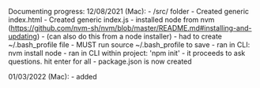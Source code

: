 Documenting progress:
12/08/2021 (Mac): 
    - /src/ folder
    - Created generic index.html
    - Created generic index.js
    - installed node from nvm (https://github.com/nvm-sh/nvm/blob/master/README.md#installing-and-updating)
        - (can also do this from a node installer)
        - had to create ~/.bash_profile file
        - MUST run source ~/.bash_profile to save
    - ran in CLI: nvm install node
    - ran in CLI within project: 'npm init' 
        - it proceeds to ask questions. hit enter for all
        - package.json is now created

01/03/2022 (Mac):
    - added <script src="index.js"> to index.html
    - installed Live Server extension to VS code
    - installed React to project with "npm install --save react react-dom"
    - uploaded project to GitHub with instructions (https://stackoverflow.com/questions/51997057/upload-local-repository-to-github-com)

01/17/2022 (Windows):
    - cloned and pulled in project from GitHub
    - downloaded gitbash CLI from https://git-scm.com/download/win
    - installed node from nvm (https://github.com/nvm-sh/nvm/blob/master/README.md#installing-and-updating)
        - had to create ~/.bash_profile file
        - MUST run source ~/.bash_profile to save
    - ran in CLI: nvm install node
    - ran in CLI within project: 'npm install' to download packages listed in package.json

01/19/2022 (Mac):
    - added a node sever.js file (https://stackoverflow.com/questions/38699493/send-a-index-html-file-when-server-is-created)
    - had to install express
    - added a react App.js structure
    - TODO: use webpack and babel instead of node for server and npm start script (https://stackoverflow.com/questions/57288079/syntaxerror-unexpected-identifier-importing-react-javascript)
    https://docs.microsoft.com/en-us/visualstudio/javascript/tutorial-nodejs-with-react-and-jsx?view=vs-2022

01/23/2022 (Mac):
    - Node.js Essential Training LIL - process (global module)

02/06/2022 (Mac):
    - Node.js Essential Training LIL - core modules

02/26/2022 (Mac):
    - Adding Typescript, Babel, Webpack to repo (https://codytechs.com/modern-web-development-with-typescript-babel-and-webpack/)
    - Webpack tutorial (INTERMEDIATE): https://linguinecode.com/post/how-to-setup-webpack-dev-server-react-babel
    - Webpack vs create-react-app (SIMPLE - wish i found this months ago!): https://www.freecodecamp.org/news/an-intro-to-webpack-what-it-is-and-how-to-use-it-8304ecdc3c60/

02/27/2022 (Mac):
    - installed css-loader and style-loader and added them to webpack.config
    - added Dashboard and Banner React components

03/04/2022 (Mac) 3 hours:
    - fixed device height issue, added grid for banner, left panel, main content
    - subscribed to weather api

03/05/2022 (Mac) 3 hours:
    - dialed in weather api url calls
    - added lat/longs for 14ers

03/06/2022 (Mac) 4 hours:
    - converted js to jsx
    - added data table for 14er info
    - created Mountain class using OOP
    - added fetch call
    - added jest (TODO: configure transform)
    - TODO: create dev branch (move readme to a progress.md file)
    - Brandons idea: 'climbability score based on conditions' ex: Pikes peak in oct vs jan

03/12,13,17 (Mac) 5 hours:
    - tried and failed to understand Promise

03/31 (Windows) 1 hour:
    - worked with Aidan to learn more about await-async and fetch properties

04/23 (Mac) 4 hours:
    - resolved fetch issues with a componentDidMount() and a promise on <Table>
    - used axios.get() instead of fetch() SO THAT Jest now works

Questions:
    - sudo
    - .bash & .bashrc & .zshrc
    - PATH?
    - source
    - vi vs vim vs nano vs gedit
    - using scripts (npm run build)

#gitThroughThisTogether